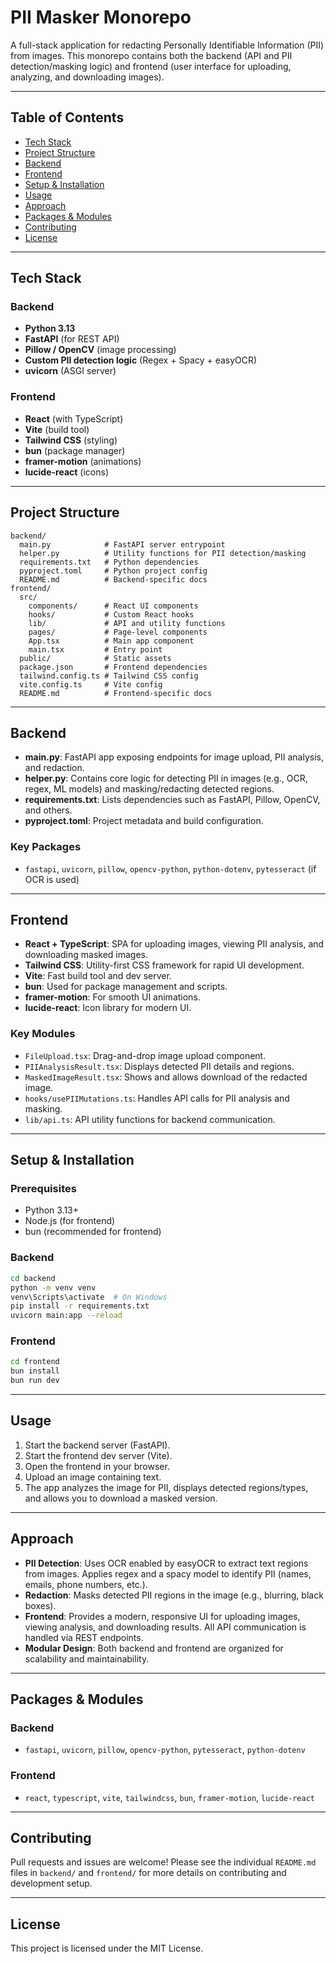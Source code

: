 # PII Masker Monorepo

A full-stack application for redacting Personally Identifiable Information (PII) from images. This monorepo contains both the backend (API and PII detection/masking logic) and frontend (user interface for uploading, analyzing, and downloading images).

---

## Table of Contents
- [Tech Stack](#tech-stack)
- [Project Structure](#project-structure)
- [Backend](#backend)
- [Frontend](#frontend)
- [Setup & Installation](#setup--installation)
- [Usage](#usage)
- [Approach](#approach)
- [Packages & Modules](#packages--modules)
- [Contributing](#contributing)
- [License](#license)

---

## Tech Stack

### Backend
- **Python 3.13**
- **FastAPI** (for REST API)
- **Pillow / OpenCV** (image processing)
- **Custom PII detection logic** (Regex + Spacy + easyOCR)
- **uvicorn** (ASGI server)

### Frontend
- **React** (with TypeScript)
- **Vite** (build tool)
- **Tailwind CSS** (styling)
- **bun** (package manager)
- **framer-motion** (animations)
- **lucide-react** (icons)

---

## Project Structure

```
backend/
  main.py            # FastAPI server entrypoint
  helper.py          # Utility functions for PII detection/masking
  requirements.txt   # Python dependencies
  pyproject.toml     # Python project config
  README.md          # Backend-specific docs
frontend/
  src/
    components/      # React UI components
    hooks/           # Custom React hooks
    lib/             # API and utility functions
    pages/           # Page-level components
    App.tsx          # Main app component
    main.tsx         # Entry point
  public/            # Static assets
  package.json       # Frontend dependencies
  tailwind.config.ts # Tailwind CSS config
  vite.config.ts     # Vite config
  README.md          # Frontend-specific docs
```

---

## Backend

- **main.py**: FastAPI app exposing endpoints for image upload, PII analysis, and redaction.
- **helper.py**: Contains core logic for detecting PII in images (e.g., OCR, regex, ML models) and masking/redacting detected regions.
- **requirements.txt**: Lists dependencies such as FastAPI, Pillow, OpenCV, and others.
- **pyproject.toml**: Project metadata and build configuration.

### Key Packages
- `fastapi`, `uvicorn`, `pillow`, `opencv-python`, `python-dotenv`, `pytesseract` (if OCR is used)

---

## Frontend

- **React + TypeScript**: SPA for uploading images, viewing PII analysis, and downloading masked images.
- **Tailwind CSS**: Utility-first CSS framework for rapid UI development.
- **Vite**: Fast build tool and dev server.
- **bun**: Used for package management and scripts.
- **framer-motion**: For smooth UI animations.
- **lucide-react**: Icon library for modern UI.

### Key Modules
- `FileUpload.tsx`: Drag-and-drop image upload component.
- `PIIAnalysisResult.tsx`: Displays detected PII details and regions.
- `MaskedImageResult.tsx`: Shows and allows download of the redacted image.
- `hooks/usePIIMutations.ts`: Handles API calls for PII analysis and masking.
- `lib/api.ts`: API utility functions for backend communication.

---

## Setup & Installation

### Prerequisites
- Python 3.13+
- Node.js (for frontend)
- bun (recommended for frontend)

### Backend
```sh
cd backend
python -m venv venv
venv\Scripts\activate  # On Windows
pip install -r requirements.txt
uvicorn main:app --reload
```

### Frontend
```sh
cd frontend
bun install
bun run dev
```

---

## Usage
1. Start the backend server (FastAPI).
2. Start the frontend dev server (Vite).
3. Open the frontend in your browser.
4. Upload an image containing text.
5. The app analyzes the image for PII, displays detected regions/types, and allows you to download a masked version.

---

## Approach
- **PII Detection**: Uses OCR enabled by easyOCR to extract text regions from images. Applies regex and a spacy model to identify PII (names, emails, phone numbers, etc.).
- **Redaction**: Masks detected PII regions in the image (e.g., blurring, black boxes).
- **Frontend**: Provides a modern, responsive UI for uploading images, viewing analysis, and downloading results. All API communication is handled via REST endpoints.
- **Modular Design**: Both backend and frontend are organized for scalability and maintainability.

---

## Packages & Modules

### Backend
- `fastapi`, `uvicorn`, `pillow`, `opencv-python`, `pytesseract`, `python-dotenv`

### Frontend
- `react`, `typescript`, `vite`, `tailwindcss`, `bun`, `framer-motion`, `lucide-react`

---

## Contributing
Pull requests and issues are welcome! Please see the individual `README.md` files in `backend/` and `frontend/` for more details on contributing and development setup.

---

## License
This project is licensed under the MIT License.
